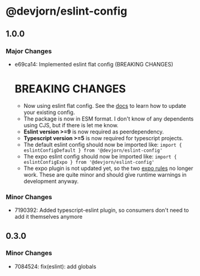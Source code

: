 # @devjorn/eslint-config

## 1.0.0

### Major Changes

- e69ca14: Implemented eslint flat config (BREAKING CHANGES)

  # BREAKING CHANGES

  - Now using eslint flat config. See the [docs](./README.md) to learn how to update your existing config.
  - The package is now in ESM format. I don't know of any dependents using CJS, but if there is let me know.
  - **Eslint version >=9** is now required as peerdependency.
  - **Typescript version >=5** is now required for typescript projects.
  - The default eslint config should now be imported like: `import { eslintConfigDefault } from '@devjorn/eslint-config'`
  - The expo eslint config should now be imported like: `import { eslintConfigExpo } from '@devjorn/eslint-config'`
  - The expo plugin is not updated yet, so the two [expo rules](https://github.com/expo/expo/tree/main/packages/eslint-plugin-expo/docs/rules) no longer work.
    These are quite minor and should give runtime warnings in development anyway.

### Minor Changes

- 7190392: Added typescript-eslint plugin, so consumers don't need to add it themselves anymore

## 0.3.0

### Minor Changes

- 7084524: fix(eslint): add globals
